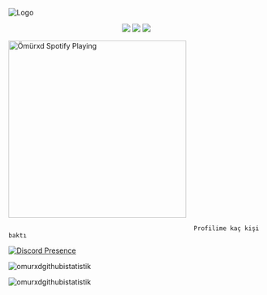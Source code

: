    ![Logo](https://wallpapercave.com/wp/wp8650343.jpg)
<p align="center">
  <a href="https://discord.com/users/368787784581906452" target"blank_"><img src="https://img.shields.io/badge/discord%20-7289DA.svg?&style=for-the-badge&logo=discord&logoColor=white"></a>
  <a href="https://instagram.com/omurxddddd" target"blank_"><img src="https://img.shields.io/badge/INSTAGRAM%20-DC3175.svg?&style=for-the-badge&logo=instagram&logoColor=white"></a>
 <a href="https://www.youtube.com/channel/UCyPbQYCyHvNmreeHIBRSoGA" target"blank_"><img src="https://img.shields.io/badge/YOUTUBE%20-191717.svg?&style=for-the-badge&logo=youtube&logoColor=white"></a>
</p>

   [<img src="https://now-playing-codestackr.vercel.app/api/spotify-playing" alt="Ömürxd Spotify Playing" width="350" />](https://open.spotify.com/user/31za5y5alv3ebaijpvgrq4qr6xme)


                                                       Profilime kaç kişi baktı
                                                                                                       
                                                       
[![Discord Presence](https://lanyard-profile-readme.vercel.app/api/754716020303724574?theme=light&bg=ffffff&animated=false&hideDiscrim=false&borderRadius=30px)](https://discord.com/users/754716020303724574)
                                                       
                                                       
                                                       
                                                     
   <p><img align="center" src="https://github-readme-stats.vercel.app/api?username=Omurxd&show_icons=true&theme=radical" alt="omurxdgithubistatistik" /></p>

   <p><img align="center" src="https://github-readme-streak-stats.herokuapp.com/?user=Omurxd&theme=radical" alt="omurxdgithubistatistik" /></p> 

